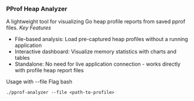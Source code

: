 ### PProf Heap Analyzer

A lightweight tool for visualizing Go heap profile reports from saved pprof files.
*Key Features*
- File-based analysis: Load pre-captured heap profiles without a running application
- Interactive dashboard: Visualize memory statistics with charts and tables
- Standalone: No need for live application connection - works directly with profile heap report files

Usage with --file Flag
bash
```
./pprof-analyzer --file <path-to-profile>
```
